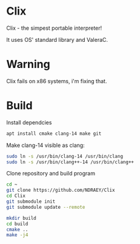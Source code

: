 # Clix

Clix - the simpest portable interpreter!

It uses OS' standard library and ValeraC.

# Warning

Clix fails on x86 systems, i'm fixing that.
# Build

Install dependcies
```bash
apt install cmake clang-14 make git
```
Make clang-14 visible as clang:
```bash
sudo ln -s /usr/bin/clang-14 /usr/bin/clang
sudo ln -s /usr/bin/clang++-14 /usr/bin/clang++
```
Clone repository and build program
```bash
cd ~
git clone https://github.com/NDRAEY/Clix
cd Clix
git submodule init
git submodule update --remote

mkdir build
cd build
cmake ..
make -j4
```
